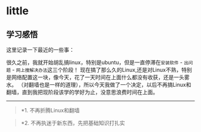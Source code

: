 # little

## **学习感悟**

  这里记录一下最近的一些事：
  
  很久之前，我就开始胡乱搞linux，特别是ubuntu，但是一直停滞在`安装软件` - `出问题` - `网上搜解决办法`这三个阶段！
  现在搞了那么久的Linux,还是对Linux不熟，特别是网络配置这一块，像今天，花了一天时间在上面什么都没有收获，还是一头雾水。
  （对翻墙也是一样的道理），所以今天我做了一个决定，以后不再搞Linux和翻墙，直到我把现阶段该学的学好为止，没意思浪费时间在上面。
  
  ---
  
  > *1. 不再折腾Linux和翻墙
  
  > *2. 不再执迷于新东西，先把基础知识打扎实

